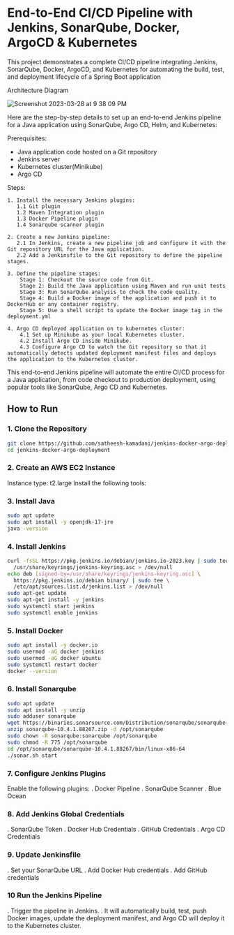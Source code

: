 # End-to-End CI/CD Pipeline with Jenkins, SonarQube, Docker, ArgoCD & Kubernetes

This project demonstrates a complete CI/CD pipeline integrating Jenkins, SonarQube, Docker, ArgoCD, and Kubernetes for automating the build, test, and deployment lifecycle of a Spring Boot application

Architecture Diagram

![Screenshot 2023-03-28 at 9 38 09 PM](https://user-images.githubusercontent.com/43399466/228301952-abc02ca2-9942-4a67-8293-f76647b6f9d8.png)


Here are the step-by-step details to set up an end-to-end Jenkins pipeline for a Java application using SonarQube, Argo CD, Helm, and Kubernetes:

Prerequisites:

   -  Java application code hosted on a Git repository
   -  Jenkins server
   -  Kubernetes cluster(Minikube)
   -  Argo CD


Steps:

    1. Install the necessary Jenkins plugins:
       1.1 Git plugin
       1.2 Maven Integration plugin
       1.3 Docker Pipeline plugin
       1.4 Sonarqube scanner plugin

    2. Create a new Jenkins pipeline:
       2.1 In Jenkins, create a new pipeline job and configure it with the Git repository URL for the Java application.
       2.2 Add a Jenkinsfile to the Git repository to define the pipeline stages.

    3. Define the pipeline stages:
        Stage 1: Checkout the source code from Git.
        Stage 2: Build the Java application using Maven and run unit tests
        Stage 3: Run SonarQube analysis to check the code quality.
        Stage 4: Build a Docker image of the application and push it to DockerHub or any container registry.
        Stage 5: Use a shell script to update the Docker image tag in the deployment.yml

    4. Argo CD deployed application on to kubernetes cluster:
        4.1 Set up Minikube as your local Kubernetes cluster.
        4.2 Install Argo CD inside Minikube. 
        4.3 Configure Argo CD to watch the Git repository so that it automatically detects updated deployment manifest files and deploys the application to the Kubernetes cluster.

This end-to-end Jenkins pipeline will automate the entire CI/CD process for a Java application, from code checkout to production deployment, using popular tools like SonarQube, Argo CD and Kubernetes.

## How to Run

### 1. Clone the Repository
```bash
git clone https://github.com/satheesh-kamadani/jenkins-docker-argo-deployment.git
cd jenkins-docker-argo-deployment
```
### 2. Create an AWS EC2 Instance
Instance type: t2.large
Install the following tools:

### 3. Install Java
```bash
sudo apt update
sudo apt install -y openjdk-17-jre
java -version
```
### 4. Install Jenkins
```bash
curl -fsSL https://pkg.jenkins.io/debian/jenkins.io-2023.key | sudo tee \
  /usr/share/keyrings/jenkins-keyring.asc > /dev/null
echo deb [signed-by=/usr/share/keyrings/jenkins-keyring.asc] \
  https://pkg.jenkins.io/debian binary/ | sudo tee \
  /etc/apt/sources.list.d/jenkins.list > /dev/null
sudo apt-get update
sudo apt-get install -y jenkins
sudo systemctl start jenkins
sudo systemctl enable jenkins
```
### 5. Install Docker
```bash
sudo apt install -y docker.io
sudo usermod -aG docker jenkins
sudo usermod -aG docker ubuntu
sudo systemctl restart docker
docker --version
```
### 6. Install Sonarqube
```bash
sudo apt update
sudo apt install -y unzip
sudo adduser sonarqube
wget https://binaries.sonarsource.com/Distribution/sonarqube/sonarqube-10.4.1.88267.zip
unzip sonarqube-10.4.1.88267.zip -d /opt/sonarqube
sudo chown -R sonarqube:sonarqube /opt/sonarqube
sudo chmod -R 775 /opt/sonarqube
cd /opt/sonarqube/sonarqube-10.4.1.88267/bin/linux-x86-64
./sonar.sh start
```
### 7. Configure Jenkins Plugins
   Enable the following plugins:
   . Docker Pipeline
   . SonarQube Scanner
   . Blue Ocean

### 8. Add Jenkins Global Credentials
   . SonarQube Token
   . Docker Hub Credentials
   . GitHub Credentials
   . Argo CD Credentials

### 9. Update Jenkinsfile
   . Set your SonarQube URL
   . Add Docker Hub credentials
   . Add GitHub credentials

### 10 Run the Jenkins Pipeline
   . Trigger the pipeline in Jenkins.
   . It will automatically build, test, push Docker images, update the deployment manifest, and Argo CD will deploy it to the Kubernetes cluster.